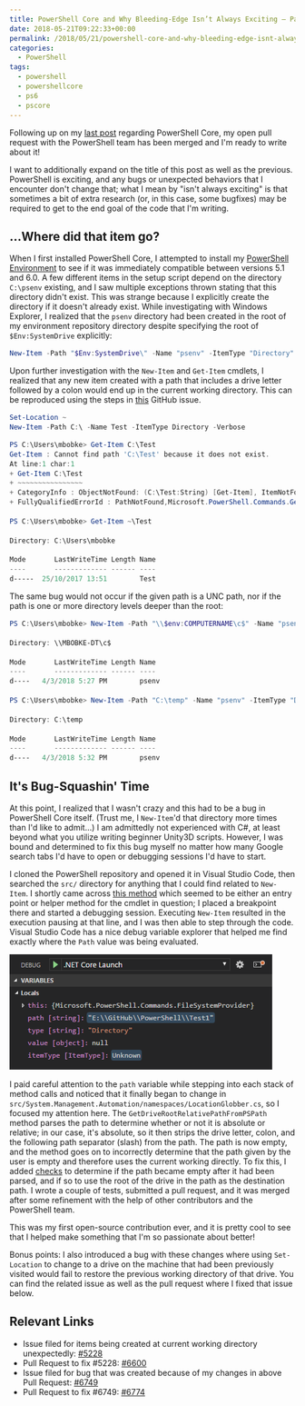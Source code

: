 ```yaml
---
title: PowerShell Core and Why Bleeding-Edge Isn’t Always Exciting – Part 2
date: 2018-05-21T09:22:33+00:00
permalink: /2018/05/21/powershell-core-and-why-bleeding-edge-isnt-always-exciting-part-2/
categories:
  - PowerShell
tags:
  - powershell
  - powershellcore
  - ps6
  - pscore
---
```

Following up on my [last post](https://mattbobke.com/2018/04/30/powershell-core-and-why-bleeding-edge-isnt-always-exciting-part-1/) regarding PowerShell Core, my open pull request with the PowerShell team has been merged and I'm ready to write about it!

I want to additionally expand on the title of this post as well as the previous. PowerShell is exciting, and any bugs or unexpected behaviors that I encounter don't change that; what I mean by "isn't always exciting" is that sometimes a bit of extra research (or, in this case, some bugfixes) may be required to get to the end goal of the code that I'm writing.

## ...Where did that item go?

When I first installed PowerShell Core, I attempted to install my [PowerShell Environment](https://github.com/mcbobke/Powershell-Environment) to see if it was immediately compatible between versions 5.1 and 6.0. A few different items in the setup script depend on the directory `C:\psenv` existing, and I saw multiple exceptions thrown stating that this directory didn't exist. This was strange because I explicitly create the directory if it doesn't already exist. While investigating with Windows Explorer, I realized that the `psenv` directory had been created in the root of my environment repository directory despite specifying the root of `$Env:SystemDrive` explicitly:

```powershell
New-Item -Path "$Env:SystemDrive\" -Name "psenv" -ItemType "Directory" -Force
```

Upon further investigation with the `New-Item` and `Get-Item` cmdlets, I realized that any new item created with a path that includes a drive letter followed by a colon would end up in the current working directory. This can be reproduced using the steps in [this](https://github.com/PowerShell/PowerShell/issues/5228#event-1630856720) GitHub issue.

```powershell
Set-Location ~  
New-Item -Path C:\ -Name Test -ItemType Directory -Verbose
```

```powershell
PS C:\Users\mbobke> Get-Item C:\Test  
Get-Item : Cannot find path 'C:\Test' because it does not exist.  
At line:1 char:1  
+ Get-Item C:\Test  
+ ~~~~~~~~~~~~~~~~  
+ CategoryInfo : ObjectNotFound: (C:\Test:String) [Get-Item], ItemNotFoundException  
+ FullyQualifiedErrorId : PathNotFound,Microsoft.PowerShell.Commands.GetItemCommand

PS C:\Users\mbobke> Get-Item ~\Test

Directory: C:\Users\mbobke

Mode       LastWriteTime Length Name
----       ------------- ------ ----
d-----  25/10/2017 13:51        Test
```

The same bug would not occur if the given path is a UNC path, nor if the path is one or more directory levels deeper than the root:

```powershell
PS C:\Users\mbobke> New-Item -Path "\\$env:COMPUTERNAME\c$" -Name "psenv" -ItemType "Directory"

Directory: \\MBOBKE-DT\c$

Mode       LastWriteTime Length Name
----       ------------- ------ ----
d----   4/3/2018 5:27 PM        psenv

PS C:\Users\mbobke> New-Item -Path "C:\temp" -Name "psenv" -ItemType "Directory"

Directory: C:\temp

Mode       LastWriteTime Length Name
----       ------------- ------ ----
d----   4/3/2018 5:32 PM        psenv
```

## It's Bug-Squashin' Time

At this point, I realized that I wasn't crazy and this had to be a bug in PowerShell Core itself. (Trust me, I `New-Item`'d that directory more times than I'd like to admit...) I am admittedly not experienced with C#, at least beyond what you utilize writing beginner Unity3D scripts. However, I was bound and determined to fix this bug myself no matter how many Google search tabs I'd have to open or debugging sessions I'd have to start.

I cloned the PowerShell repository and opened it in Visual Studio Code, then searched the `src/` directory for anything that I could find related to `New-Item`. I shortly came across [this method](https://github.com/PowerShell/PowerShell/blob/master/src/System.Management.Automation/namespaces/FileSystemProvider.cs#L2075) which seemed to be either an entry point or helper method for the cmdlet in question; I placed a breakpoint there and started a debugging session. Executing `New-Item` resulted in the execution pausing at that line, and I was then able to step through the code. Visual Studio Code has a nice debug variable explorer that helped me find exactly where the `Path` value was being evaluated.

![VS Code in action!](/images/2018-05-powershell-core-and-why-bleeding-edge-isnt-always-exciting-part-2/vs_code_in_action.png)

I paid careful attention to the `path` variable while stepping into each stack of method calls and noticed that it finally began to change in `src/System.Management.Automation/namespaces/LocationGlobber.cs`, so I focused my attention here. The `GetDriveRootRelativePathFromPSPath` method parses the path to determine whether or not it is absolute or relative; in our case, it's absolute, so it then strips the drive letter, colon, and the following path separator (slash) from the path. The path is now empty, and the method goes on to incorrectly determine that the path given by the user is empty and therefore uses the current working directly. To fix this, I added [checks](https://github.com/PowerShell/PowerShell/pull/6600/files) to determine if the path became empty after it had been parsed, and if so to use the root of the drive in the path as the destination path. I wrote a couple of tests, submitted a pull request, and it was merged after some refinement with the help of other contributors and the PowerShell team.

This was my first open-source contribution ever, and it is pretty cool to see that I helped make something that I'm so passionate about better!

Bonus points: I also introduced a bug with these changes where using `Set-Location` to change to a drive on the machine that had been previously visited would fail to restore the previous working directory of that drive. You can find the related issue as well as the pull request where I fixed that issue below.

## Relevant Links

+ Issue filed for items being created at current working directory unexpectedly: [#5228](https://github.com/PowerShell/PowerShell/issues/5228#event-1630856720)
+ Pull Request to fix #5228: [#6600](https://github.com/PowerShell/PowerShell/pull/6600)
+ Issue filed for bug that was created because of my changes in above Pull Request: [#6749](https://github.com/PowerShell/PowerShell/issues/6749#event-1630856719)
+ Pull Request to fix #6749: [#6774](https://github.com/PowerShell/PowerShell/pull/6774)